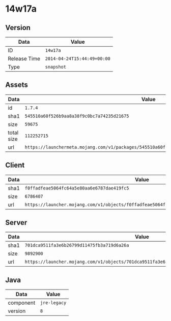 # 14w17a

## Version

|**Data**        | **Value**                 |
|----------------|-------------------------|
| ID   | ```14w17a```   |
| Release Time   | ```2014-04-24T15:44:49+00:00```   |
| Type   | ```snapshot```   |

## Assets

|**Data**        | **Value**                 |
|----------------|-------------------------|
| id   | ```1.7.4```   |
| sha1   | ```545510a60f526b9aa8a38f9c0bc7a74235d21675```   |
| size   | ```59675```   |
| total size  | ```112252715```  |
| url       | ```https://launchermeta.mojang.com/v1/packages/545510a60f526b9aa8a38f9c0bc7a74235d21675/1.7.4.json``` |

## Client

|**Data**        | **Value**                 |
|----------------|-------------------------|
| sha1   | ```f0ffadfeae5064fc64a5e80aa6e6787dae419fc5```   |
| size   | ```6786407```   |
| url       | ```https://launcher.mojang.com/v1/objects/f0ffadfeae5064fc64a5e80aa6e6787dae419fc5/client.jar``` |

## Server

|**Data**        | **Value**                 |
|----------------|-------------------------|
| sha1   | ```701dca9511fa3e6b26799d11475fb3a719d6a26a```   |
| size   | ```9892900```   |
| url       | ```https://launcher.mojang.com/v1/objects/701dca9511fa3e6b26799d11475fb3a719d6a26a/server.jar``` |

## Java

|**Data**        | **Value**                 |
|----------------|-------------------------|
| component   | ```jre-legacy```   |
| version   | ```8```   |